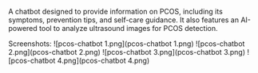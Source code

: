 A chatbot designed to provide information on PCOS, including its symptoms, prevention tips, and self-care guidance. It also features an AI-powered tool to analyze ultrasound images for PCOS detection.

Screenshots:
![pcos-chatbot 1.png](pcos-chatbot 1.png)
![pcos-chatbot 2.png](pcos-chatbot 2.png)
![pcos-chatbot 3.png](pcos-chatbot 3.png)
![pcos-chatbot 4.png](pcos-chatbot 4.png)
